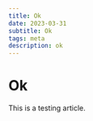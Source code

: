 ```yaml
---
title: Ok
date: 2023-03-31
subtitle: Ok
tags: meta
description: ok
---
```



# Ok

This is a testing article.
